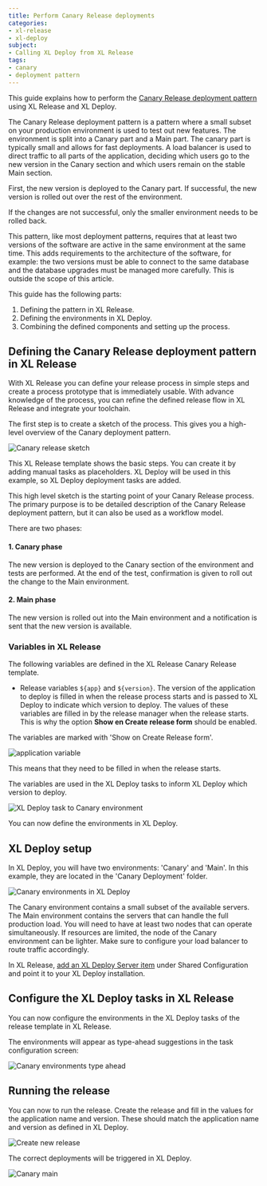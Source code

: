 ```yaml
---
title: Perform Canary Release deployments
categories:
- xl-release
- xl-deploy
subject:
- Calling XL Deploy from XL Release
tags:
- canary
- deployment pattern
---
```


This guide explains how to perform the [Canary Release deployment pattern](https://martinfowler.com/bliki/CanaryRelease.html) using XL Release and XL Deploy.

The Canary Release deployment pattern is a pattern where a small subset on your production environment is used to test out new features. The environment is split into a Canary part and a Main part. The canary part is typically small and allows for fast deployments. A load balancer is used to direct traffic to all parts of the application, deciding which users go to the new version in the Canary section and which users remain on the stable Main section.

First, the new version is deployed to the Canary part. If successful, the new version is rolled out over the rest of the environment.

If the changes are not successful, only the smaller environment needs to be rolled back.

This pattern, like most deployment patterns, requires that at least two versions of the software are active in the same environment at the same time. This adds requirements to the architecture of the software, for example: the two versions must be able to connect to the same database and the database upgrades must be managed more carefully. This is outside the scope of this article. <!-- ADD SOME LINK -->

This guide has the following parts:

1. Defining the pattern in XL Release.
2. Defining the environments in XL Deploy.
3. Combining the defined components and setting up the process.

## Defining the Canary Release deployment pattern in XL Release

With XL Release you can define your release process in simple steps and create a process prototype that is immediately usable. With advance knowledge of the process, you can refine the defined release flow in XL Release and integrate your toolchain.

The first step is to create a sketch of the process. This gives you a high-level overview of the Canary deployment pattern.

![Canary release sketch](../images/canary/canary-sketch.png)

This XL Release template shows the basic steps. You can create it by adding manual tasks as placeholders. XL Deploy will be used in this example, so XL Deploy deployment tasks are added.

This high level sketch is the starting point of your Canary Release process. The primary purpose is to be detailed description of the Canary Release deployment pattern, but it can also be used as a workflow model.

<!--
_Download the Canary Release deployment pattern in [XLR format](../images/canary/Canary-Release.xlr) (for XL Release 7.5 and higher) or as [Releasefile](../images/canary/Releasefile.groovy) to import it in your XL Release server._
-->
There are two phases:

#### 1. **Canary phase**

The new version is deployed to the Canary section of the environment and tests are performed. At the end of the test, confirmation is given to roll out the change to the Main environment.

#### 2. **Main phase**

The new version is rolled out into the Main environment and a notification is sent that the new version is available.

### Variables in XL Release

The following variables are defined in the XL Release Canary Release template.

* Release variables `${app}` and `${version}`. The version of the application to deploy is filled in when the release process starts and is passed to XL Deploy to indicate which version to deploy. The values of these variables are filled in by the release manager when the release starts. This is why the option **Show en Create release form** should be enabled.

The variables are marked with 'Show on Create Release form'.

![application variable](../images/canary/application-variable.png)

This means that they need to be filled in when the release starts.

The variables are used in the XL Deploy tasks to inform XL Deploy which version to deploy.

![XL Deploy task to Canary environment](../images/canary/deploy-to-canary.png)

You can now define the environments in XL Deploy.

## XL Deploy setup

In XL Deploy, you will have two environments: 'Canary' and 'Main'. In this example, they are located in the 'Canary Deployment' folder.

![Canary environments in XL Deploy](../images/canary/xld-environments.png)

The Canary environment contains a small subset of the available servers. The Main environment contains the servers that can handle the full production load. You will need to have at least two nodes that can operate simultaneously. If resources are limited, the node of the Canary environment can be lighter. Make sure to configure your load balancer to route traffic accordingly.

In XL Release, [add an XL Deploy Server item](/xl-release/how-to/xld-plugin.html#configure-xl-deploy-server-shared-configuration) under Shared Configuration and point it to your XL Deploy installation.

## Configure the XL Deploy tasks in XL Release

You can now configure the environments in the XL Deploy tasks of the release template in XL Release.

The environments will appear as type-ahead suggestions in the task configuration screen:

![Canary environments type ahead](../images/canary/type-ahead.png)

## Running the release

You can now to run the release. Create the release and fill in the values for the application name and version. These should match the application name and version as defined in XL Deploy.

![Create new release](../images/canary/create-release.png)

The correct deployments will be triggered in XL Deploy.

![Canary main](../images/canary/main-deployment.png)
